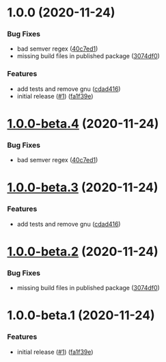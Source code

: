 # 1.0.0 (2020-11-24)


### Bug Fixes

* bad semver regex ([40c7ed1](https://github.com/gomeli/semantic-release-license/commit/40c7ed1d50939c8f90fe0a4a31a742b6952ed692))
* missing build files in published package ([3074df0](https://github.com/gomeli/semantic-release-license/commit/3074df0e62a6926f118774829ad3e0bcfe88a616))


### Features

* add tests and remove gnu ([cdad416](https://github.com/gomeli/semantic-release-license/commit/cdad416b36ff5b070b29e4ad02b67a9b8d96e57a))
* initial release ([#1](https://github.com/gomeli/semantic-release-license/issues/1)) ([fa1f39e](https://github.com/gomeli/semantic-release-license/commit/fa1f39e1e60f86aff2316664700d1f7dc1d65530))

# [1.0.0-beta.4](https://github.com/gomeli/semantic-release-license/compare/v1.0.0-beta.3...v1.0.0-beta.4) (2020-11-24)


### Bug Fixes

* bad semver regex ([40c7ed1](https://github.com/gomeli/semantic-release-license/commit/40c7ed1d50939c8f90fe0a4a31a742b6952ed692))

# [1.0.0-beta.3](https://github.com/gomeli/semantic-release-license/compare/v1.0.0-beta.2...v1.0.0-beta.3) (2020-11-24)


### Features

* add tests and remove gnu ([cdad416](https://github.com/gomeli/semantic-release-license/commit/cdad416b36ff5b070b29e4ad02b67a9b8d96e57a))

# [1.0.0-beta.2](https://github.com/gomeli/semantic-release-license/compare/v1.0.0-beta.1...v1.0.0-beta.2) (2020-11-24)


### Bug Fixes

* missing build files in published package ([3074df0](https://github.com/gomeli/semantic-release-license/commit/3074df0e62a6926f118774829ad3e0bcfe88a616))

# 1.0.0-beta.1 (2020-11-24)


### Features

* initial release ([#1](https://github.com/gomeli/semantic-release-license/issues/1)) ([fa1f39e](https://github.com/gomeli/semantic-release-license/commit/fa1f39e1e60f86aff2316664700d1f7dc1d65530))
